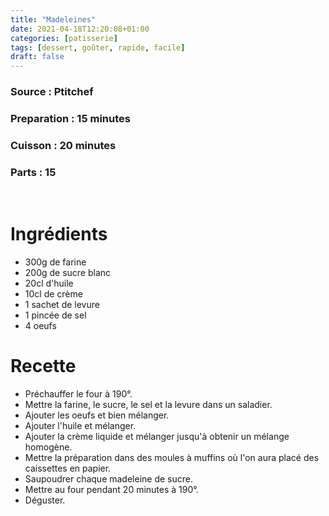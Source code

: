 ```yaml
---
title: "Madeleines"
date: 2021-04-18T12:20:08+01:00
categories: [patisserie]
tags: [dessert, goûter, rapide, facile]
draft: false
---
```

### Source : Ptitchef
### Preparation : 15 minutes
### Cuisson : 20 minutes
### Parts : 15
&nbsp;

# Ingrédients
- 300g de farine
- 200g de sucre blanc
- 20cl d'huile
- 10cl de crème
- 1 sachet de levure
- 1 pincée de sel
- 4 oeufs
&nbsp;

# Recette
- Préchauffer le four à 190°.
- Mettre la farine, le sucre, le sel et la levure dans un saladier.
- Ajouter les oeufs et bien mélanger.
- Ajouter l'huile et mélanger.
- Ajouter la crème liquide et mélanger jusqu'à obtenir un mélange homogène.
- Mettre la préparation dans des moules à muffins où l'on aura placé des caissettes en papier.
- Saupoudrer chaque madeleine de sucre.
- Mettre au four pendant 20 minutes à 190°.
- Déguster.